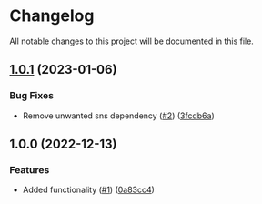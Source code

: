 # Changelog

All notable changes to this project will be documented in this file.

## [1.0.1](https://github.com/justtrackio/terraform-aws-sqs-queues/compare/v1.0.0...v1.0.1) (2023-01-06)


### Bug Fixes

* Remove unwanted sns dependency ([#2](https://github.com/justtrackio/terraform-aws-sqs-queues/issues/2)) ([3fcdb6a](https://github.com/justtrackio/terraform-aws-sqs-queues/commit/3fcdb6a2a874b5ea7668e15a57c4415e6642e050))

## 1.0.0 (2022-12-13)


### Features

* Added functionality ([#1](https://github.com/justtrackio/terraform-aws-sqs-queues/issues/1)) ([0a83cc4](https://github.com/justtrackio/terraform-aws-sqs-queues/commit/0a83cc44dfd2700b4201952ede6d1077c945e729))
